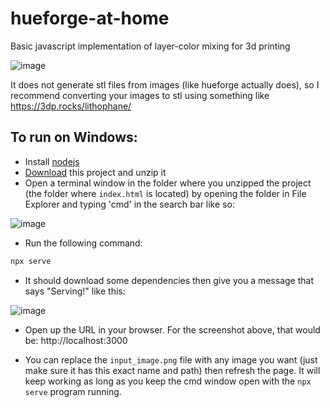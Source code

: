 # hueforge-at-home
Basic javascript implementation of layer-color mixing for 3d printing

![image](https://github.com/LucasKendi/hueforge-at-home/assets/17439541/2f968e0b-d4d2-4d80-ba78-e1022315be6c)

It does not generate stl files from images (like hueforge actually does), so I recommend converting your images to stl using something like https://3dp.rocks/lithophane/

## To run on Windows:

- Install [nodejs](https://nodejs.org/en)
- [Download](https://github.com/Davidster/hueforge-at-home/archive/refs/heads/main.zip) this project and unzip it
- Open a terminal window in the folder where you unzipped the project (the folder where `index.html` is located) by opening the folder in File Explorer and typing 'cmd' in the search bar like so:

![image](https://github.com/Davidster/ikari/assets/2389735/1a0d58aa-056d-413e-8577-f2431cd21b9b)

- Run the following command:

```sh
npx serve
```

- It should download some dependencies then give you a message that says "Serving!" like this:

![image](https://github.com/Davidster/ikari/assets/2389735/8d39231d-d96f-4ec0-a44b-46be2dd8687f)

- Open up the URL in your browser. For the screenshot above, that would be: http://localhost:3000

- You can replace the `input_image.png` file with any image you want (just make sure it has this exact name and path) then refresh the page. It will keep working as long as you keep the cmd window open with the `npx serve` program running.